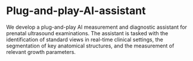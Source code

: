 # Plug-and-play-AI-assistant
We develop a plug-and-play AI measurement and diagnostic assistant for prenatal ultrasound examinations. The assistant is tasked with the identification of standard views in real-time clinical settings, the segmentation of key anatomical structures, and the measurement of relevant growth parameters.
